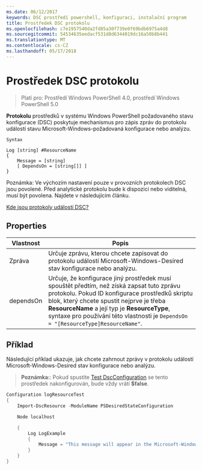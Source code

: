 ```yaml
---
ms.date: 06/12/2017
keywords: DSC prostředí powershell, konfiguraci, instalační program
title: Prostředek DSC protokolu
ms.openlocfilehash: c7e1957540da2fd85a30f739e0f69bdb6975a4d8
ms.sourcegitcommit: 54534635eedacf531d8d6344019dc16a50b8b441
ms.translationtype: MT
ms.contentlocale: cs-CZ
ms.lasthandoff: 05/17/2018
---
```

# <a name="dsc-log-resource"></a>Prostředek DSC protokolu

> Platí pro: Prostředí Windows PowerShell 4.0, prostředí Windows PowerShell 5.0

__Protokolu__ prostředků v systému Windows PowerShell požadovaného stavu konfigurace (DSC) poskytuje mechanismus pro zápis zpráv do protokolu událostí stavu Microsoft-Windows-požadovaná konfigurace nebo analýzu.

```
Syntax

Log [string] #ResourceName
{
    Message = [string]
    [ DependsOn = [string[]] ]
}
```

Poznámka: Ve výchozím nastavení pouze v provozních protokolech DSC jsou povolené.
Před analytické protokolu bude k dispozici nebo viditelná, musí být povolena.
Najdete v následujícím článku.

[Kde jsou protokoly událostí DSC?](https://msdn.microsoft.com/en-us/powershell/dsc/troubleshooting#where-are-dsc-event-logs)

## <a name="properties"></a>Properties
|  Vlastnost  |  Popis   |
|---|---|
| Zpráva| Určuje zprávu, kterou chcete zapisovat do protokolu událostí Microsoft-Windows-Desired stav konfigurace nebo analýzu.|
| dependsOn | Určuje, že konfigurace jiný prostředek musí spouštět předtím, než získá zapsat tuto zprávu protokolu. Pokud ID konfigurace prostředků skriptu blok, který chcete spustit nejprve je třeba __ResourceName__ a její typ je __ResourceType__, syntaxe pro používání této vlastnosti je `DependsOn = "[ResourceType]ResourceName"`.|

## <a name="example"></a>Příklad

Následující příklad ukazuje, jak chcete zahrnout zprávy v protokolu událostí Microsoft-Windows-Desired stav konfigurace nebo analýzu.

> **Poznámka:**: Pokud spustíte [Test DscConfiguration](https://technet.microsoft.com/en-us/library/dn407382.aspx) se tento prostředek nakonfigurován, bude vždy vrátí **$false**.

```powershell
Configuration logResourceTest
{
    Import-DscResource -ModuleName PSDesiredStateConfiguration

    Node localhost

    {
        Log LogExample
        {
            Message = "This message will appear in the Microsoft-Windows-Desired State Configuration/Analytic event log."
        }
    }
}
```